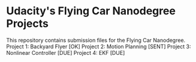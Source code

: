 # Udacity's Flying Car Nanodegree Projects
This repository contains submission files for the Flying Car Nanodegree.
Project 1: Backyard Flyer [OK]
Project 2: Motion Planning [SENT]
Project 3: Nonlinear Controller [DUE]
Project 4: EKF [DUE]
